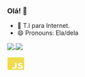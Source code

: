### Olá! 👋

- 🌱 T.I para Internet.
- 😄 Pronouns: Ela/dela

<div>
<a href="https://github.com/feliixjuliana">
  <img align="center" src="https://github-readme-stats.vercel.app/api/pin/?username=feliixjuliana&repo=github-readme-stats" />
</a>
<a href="https://github.com/anuraghazra/convoychat">
  <img align="center" src="https://github-readme-stats.vercel.app/api/pin/?username=feliixjuliana&repo=convoychat" />
</a>
</div>

<div style="display: inline_block"><br>
  <img align="center" alt="Rafa-Js" height="30" width="40" src="https://raw.githubusercontent.com/devicons/devicon/master/icons/javascript/javascript-plain.svg">

<!--
**feliixjuliana/feliixjuliana** is a ✨ _special_ ✨ repository because its `README.md` (this file) appears on your GitHub profile.

Here are some ideas to get you started:

-->
